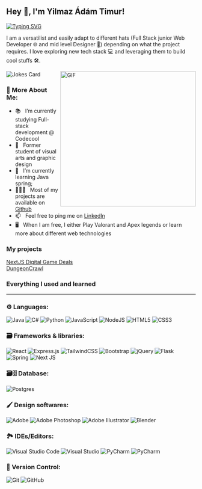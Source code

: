 ## Hey 👋, I'm Yilmaz Ádám Timur!
[![Typing SVG](https://readme-typing-svg.herokuapp.com?lines=Welcome+to+my+Github)](https://git.io/typing-svg)

I am a versatilist and easily adapt to different hats (Full Stack junior Web Developer 🌐 and mid level Designer 🎨) depending on what the project requires. I love exploring new tech stack 💻 and leveraging them to build cool stuffs 🛠️.

 <img src="https://readme-jokes.vercel.app/api?theme=nightowl" alt="Jokes Card" />
  
<img align="right" alt="GIF" src="https://media.giphy.com/media/L8K62iTDkzGX6/giphy.gif" width="360px"/>

### 🧐 More About Me:
- 📚 &nbsp; I’m currently studying Full-stack development @ Codecool
- 🎨 &nbsp; Former student of visual arts and graphic design
- 🌱 &nbsp; I’m currently learning Java spring; 
- 👨🏻‍💻 &nbsp; Most of my projects are available on [Github](https://github.com/timur310?tab=repositories)
- 📫 &nbsp; Feel free to ping me on [LinkedIn](https://www.linkedin.com/in/ádám-timur-y-7885ba119/)
- 🖥 &nbsp; When I am free, I either Play Valorant and Apex legends or learn more about different web technologies <!--- 📝 &nbsp; Checkout my [resume](link here)-->

### My projects

[NextJS Digital Game Deals](https://github.com/Timur310/Next-deals)<br>
[DungeonCrawl](https://github.com/Timur310/DungeonCrawl)


### Everything I used and learned 
  
---

### ⚙ Languages:
<img alt="Java" src="https://img.shields.io/badge/java-%23ED8B00.svg?style=for-the-badge&logo=java&logoColor=white"/> <img alt="C#" src="https://img.shields.io/badge/c%23-%23239120.svg?style=for-the-badge&logo=c-sharp&logoColor=white"/> <img alt="Python" src="https://img.shields.io/badge/python-%2314354C.svg?style=for-the-badge&logo=python&logoColor=white"/> <img alt="JavaScript" src="https://img.shields.io/badge/javascript-%23323330.svg?style=for-the-badge&logo=javascript&logoColor=%23F7DF1E"/> <img alt="NodeJS" src="https://img.shields.io/badge/node.js-%2343853D.svg?style=for-the-badge&logo=node-dot-js&logoColor=white"/> <img alt="HTML5" src="https://img.shields.io/badge/html5-%23E34F26.svg?style=for-the-badge&logo=html5&logoColor=white"/> <img alt="CSS3" src="https://img.shields.io/badge/css3-%231572B6.svg?style=for-the-badge&logo=css3&logoColor=white"/>

### 🗃 Frameworks & libraries:
<img alt="React" src="https://img.shields.io/badge/react-%2320232a.svg?style=for-the-badge&logo=react&logoColor=%2361DAFB"/> <img alt="Express.js" src="https://img.shields.io/badge/express.js-%23404d59.svg?style=for-the-badge&logo=express&logoColor=%2361DAFB"/> <img alt="TailwindCSS" src="https://img.shields.io/badge/tailwindcss-%2338B2AC.svg?style=for-the-badge&logo=tailwind-css&logoColor=white"/> <img alt="Bootstrap" src="https://img.shields.io/badge/bootstrap-%23563D7C.svg?style=for-the-badge&logo=bootstrap&logoColor=white"/> <img alt="jQuery" src="https://img.shields.io/badge/jquery-%230769AD.svg?style=for-the-badge&logo=jquery&logoColor=white"/> <img alt="Flask" src="https://img.shields.io/badge/flask-%23000.svg?style=for-the-badge&logo=flask&logoColor=white"/>  <img alt="Spring" src="https://img.shields.io/badge/spring-%236DB33F.svg?style=for-the-badge&logo=spring&logoColor=white"/> <img alt="Next JS" src="https://img.shields.io/badge/nextjs-%23000000.svg?style=for-the-badge&logo=next.js&logoColor=white"/>

### 🗃🗄 Database:
<img alt="Postgres" src ="https://img.shields.io/badge/postgres-%23316192.svg?style=for-the-badge&logo=postgresql&logoColor=white"/>

### 🖌 Design softwares:
<img alt="Adobe" src="https://img.shields.io/badge/adobe-%23FF0000.svg?style=for-the-badge&logo=adobe&logoColor=white"/> <img alt="Adobe Photoshop" src="https://img.shields.io/badge/adobephotoshop-%2331A8FF.svg?style=for-the-badge&logo=adobephotoshop&logoColor=white"/> <img alt="Adobe Illustrator" src="https://img.shields.io/badge/adobeillustrator-%23FF9A00.svg?style=for-the-badge&logo=adobeillustrator&logoColor=white"/> <img alt="Blender" src="https://img.shields.io/badge/blender-%23F5792A.svg?style=for-the-badge&logo=blender&logoColor=white"/>

### 🏞 IDEs/Editors:
<img alt="Visual Studio Code" src="https://img.shields.io/badge/VisualStudioCode-0078d7.svg?style=for-the-badge&logo=visual-studio-code&logoColor=white"/>  	<img alt="Visual Studio" src="https://img.shields.io/badge/VisualStudio-5C2D91.svg?style=for-the-badge&logo=visual-studio&logoColor=white"/> <img alt="PyCharm" src="https://img.shields.io/badge/pycharm-143?style=for-the-badge&logo=pycharm&logoColor=black&color=black&labelColor=green"/> <img alt="PyCharm" src="https://img.shields.io/badge/IntelliJ%20IDEA-143?style=for-the-badge&logo=intellijidea&logoColor=black&color=black&labelColor=blue"/>

### 🔎 Version Control:
<img alt="Git" src="https://img.shields.io/badge/git-%23F05033.svg?style=for-the-badge&logo=git&logoColor=white"/> <img alt="GitHub" src="https://img.shields.io/badge/github-%23121011.svg?style=for-the-badge&logo=github&logoColor=white"/>
